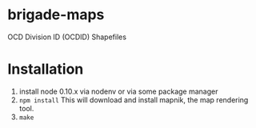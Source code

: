 brigade-maps
============================

OCD Division ID (OCDID) Shapefiles

# Installation

1. install node 0.10.x via nodenv or via some package manager
2. `npm install`
   This will download and install mapnik, the map rendering tool.
3. `make`
